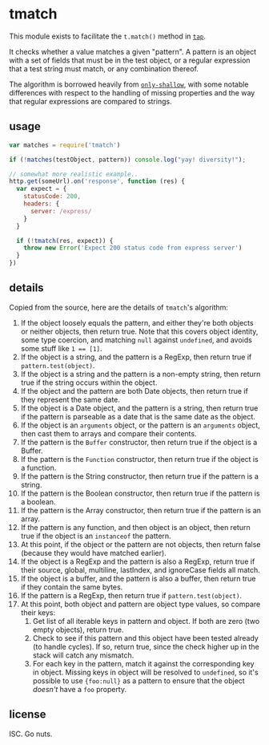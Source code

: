# tmatch

This module exists to facilitate the `t.match()` method in
[`tap`](http://npm.im/tap).

It checks whether a value matches a given "pattern".  A pattern is an
object with a set of fields that must be in the test object, or a
regular expression that a test string must match, or any combination
thereof.

The algorithm is borrowed heavily from
[`only-shallow`](http://npm.im/only-shallow), with some notable
differences with respect to the handling of missing properties and the
way that regular expressions are compared to strings.

## usage

```javascript
var matches = require('tmatch')

if (!matches(testObject, pattern)) console.log("yay! diversity!");

// somewhat more realistic example..
http.get(someUrl).on('response', function (res) {
  var expect = {
    statusCode: 200,
    headers: {
      server: /express/
    }
  }

  if (!tmatch(res, expect)) {
    throw new Error('Expect 200 status code from express server')
  }
})
```

## details

Copied from the source, here are the details of `tmatch`'s algorithm:

1. If the object loosely equals the pattern, and either they're both
   objects or neither objects, then return true.  Note that this
   covers object identity, some type coercion, and matching `null`
   against `undefined`, and avoids some stuff like `1 == [1]`.
2. If the object is a string, and the pattern is a RegExp, then return
   true if `pattern.test(object)`.
3. If the object is a string and the pattern is a non-empty string,
   then return true if the string occurs within the object.
4. If the object and the pattern are both Date objects, then return
   true if they represent the same date.
5. If the object is a Date object, and the pattern is a string, then
   return true if the pattern is parseable as a date that is the same
   date as the object.
6. If the object is an `arguments` object, or the pattern is an
   `arguments` object, then cast them to arrays and compare their
   contents.
7. If the pattern is the `Buffer` constructor, then return true if the
   object is a Buffer.
8. If the pattern is the `Function` constructor, then return true if
   the object is a function.
9. If the pattern is the String constructor, then return true if the
   pattern is a string.
10. If the pattern is the Boolean constructor, then return true if the
    pattern is a boolean.
11. If the pattern is the Array constructor, then return true if the
    pattern is an array.
12. If the pattern is any function, and then object is an object, then
    return true if the object is an `instanceof` the pattern.
13. At this point, if the object or the pattern are not objects, then
    return false (because they would have matched earlier).
14. If the object is a RegExp and the pattern is also a RegExp, return
    true if their source, global, multiline, lastIndex, and ignoreCase
    fields all match.
15. If the object is a buffer, and the pattern is also a buffer, then
    return true if they contain the same bytes.
16. If the pattern is a RegExp, then return true if `pattern.test(object)`.
17. At this point, both object and pattern are object type values, so
    compare their keys:
    1. Get list of all iterable keys in pattern and object.  If both
       are zero (two empty objects), return true.
    2. Check to see if this pattern and this object have been tested
       already (to handle cycles).  If so, return true, since the
       check higher up in the stack will catch any mismatch.
    3. For each key in the pattern, match it against the corresponding
       key in object.  Missing keys in object will be resolved to
       `undefined`, so it's possible to use `{foo:null}` as a pattern
       to ensure that the object *doesn't* have a `foo` property.

## license

ISC. Go nuts.
